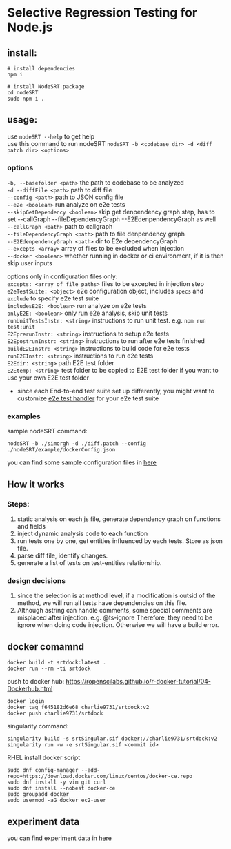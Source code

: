 # Selective Regression Testing for Node.js

## install:
```
# install dependencies
npm i

# install NodeSRT package
cd nodeSRT
sudo npm i .
```

## usage:
use ` nodeSRT --help ` to get help <br/>
use this command to run nodeSRT
```nodeSRT -b <codebase dir> -d <diff patch dir> <options>``` <br/>

### options
`-b, --basefolder <path>` the path to codebase to be analyzed  <br/>
`-d --diffFile <path>` path to diff file <br/>
`--config <path>` path to JSON config file <br/>
`--e2e <boolean>` run analyze on e2e tests <br/>
`--skipGetDependency <boolean>` skip get denpendency graph step, has to set  --callGraph --fileDependencyGraph --E2EdenpendencyGraph as well <br/>
`--callGraph <path>` path to callgraph <br/>
`--fileDependencyGraph <path>` path to file denpendency graph <br/>
`--E2EdenpendencyGraph <path>` dir to E2e dependencyGraph <br/>
`--excepts <array>` array of files to be excluded when injection <br/>
`--docker <boolean>` whether running in docker or ci environment, if it is then skip user inputs<br/>

options only in configuration files only: <br/>
`excepts: <array of file paths>` files to be excepted in injection step <br/>
`e2eTestSuite: <object>` e2e configuration object, includes `specs` and `exclude` to specify e2e test suite <br/>
`includesE2E: <boolean>` run analyze on e2e tests <br/>
`onlyE2E: <boolean>` only run e2e analysis, skip unit tests <br/>
`runUnitTestsInstr: <string>` instructions to run unit test. e.g. `npm run test:unit` <br/>
`E2EprerunInstr: <string>` instructions to setup e2e tests <br/>
`E2EpostrunInstr: <string>` instructions to run after e2e tests finished <br/>
`buildE2EInstr: <string>` instructions to build code for e2e tests <br/>
`runE2EInstr: <string>` instructions to run e2e tests <br/>
`E2Edir: <string>` path E2E test folder <br/>
`E2Etemp: <string>` test folder to be copied to E2E test folder if you want to use your own E2E test folder <br/>

- since each End-to-end test suite set up differently, you might want to customize [e2e test handler](e2eTestHandler) for your e2e test suite

### examples
sample nodeSRT command:
```
nodeSRT -b ./simorgh -d ./diff.patch --config ./nodeSRT/example/dockerConfig.json
```
you can find some sample configuration files in [here](example)


## How it works
### Steps: <br /> 
1. static analysis on each js file, generate dependency graph on functions and fields
2. inject dynamic analysis code to each function
3. run tests one by one, get entities influenced by each tests. Store as json file.
4. parse diff file, identify changes.
5. generate a list of tests on test-entities relationship.

### design decisions
1. since the selection is at method level, if a modification is outsid of the method, we will run all tests have dependencies on this file. 
2. Although astring can handle comments, some special comments are misplaced after injection. e.g. @ts-ignore Therefore, they need to be ignore when doing code injection. Otherwise we will have a build error.

## docker comamnd
`docker build -t srtdock:latest .`<br /> 
`docker run --rm -ti srtdock` <br /> 

push to docker hub: https://ropenscilabs.github.io/r-docker-tutorial/04-Dockerhub.html
``` 
docker login
docker tag f645182d6e68 charlie9731/srtdock:v2
docker push charlie9731/srtdock
```
singularity command:
```
singularity build -s srtSingular.sif docker://charlie9731/srtdock:v2
singularity run -w -e srtSingular.sif <commit id>
```
RHEL install docker script
```
sudo dnf config-manager --add-repo=https://download.docker.com/linux/centos/docker-ce.repo
sudo dnf install -y vim git curl
sudo dnf install --nobest docker-ce
sudo groupadd docker
sudo usermod -aG docker ec2-user
```

## experiment data
you can find experiment data in [here](experiment)